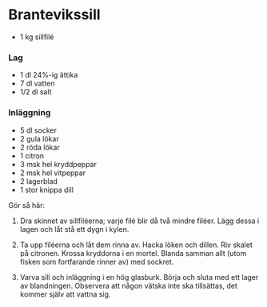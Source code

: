 Brantevikssill
==============

-	1 kg sillfilé

### Lag

-	1 dl 24%-ig ättika
-	7 dl vatten
-	1/2 dl salt

### Inläggning

-	5 dl socker
-	2 gula lökar
-	2 röda lökar
-	1 citron
-	3 msk hel kryddpeppar
-	2 msk hel vitpeppar
-	2 lagerblad
-	1 stor knippa dill

Gör så här:

1.	Dra skinnet av sillfiléerna; varje filé blir då två mindre filéer. Lägg dessa i lagen och låt stå ett dygn i kylen.

2.	Ta upp filéerna och låt dem rinna av. Hacka löken och dillen. Riv skalet på citronen. Krossa kryddorna i en mortel. Blanda samman allt (utom fisken som fortfarande rinner av) med sockret.

3.	Varva sill och inläggning i en hög glasburk. Börja och sluta med ett lager av blandningen. Observera att någon vätska inte ska tillsättas, det kommer själv att vattna sig.
